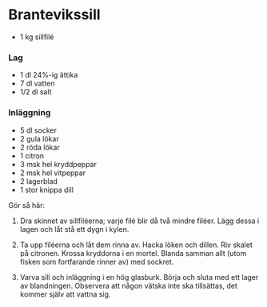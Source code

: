 Brantevikssill
==============

-	1 kg sillfilé

### Lag

-	1 dl 24%-ig ättika
-	7 dl vatten
-	1/2 dl salt

### Inläggning

-	5 dl socker
-	2 gula lökar
-	2 röda lökar
-	1 citron
-	3 msk hel kryddpeppar
-	2 msk hel vitpeppar
-	2 lagerblad
-	1 stor knippa dill

Gör så här:

1.	Dra skinnet av sillfiléerna; varje filé blir då två mindre filéer. Lägg dessa i lagen och låt stå ett dygn i kylen.

2.	Ta upp filéerna och låt dem rinna av. Hacka löken och dillen. Riv skalet på citronen. Krossa kryddorna i en mortel. Blanda samman allt (utom fisken som fortfarande rinner av) med sockret.

3.	Varva sill och inläggning i en hög glasburk. Börja och sluta med ett lager av blandningen. Observera att någon vätska inte ska tillsättas, det kommer själv att vattna sig.
